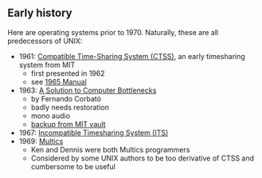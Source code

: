 
## Early history

Here are operating systems prior to 1970. Naturally, these are all predecessors of UNIX:

* 1961: [Compatible Time-Sharing System (CTSS)](https://en.wikipedia.org/wiki/Compatible_Time-Sharing_System), an early timesharing system from MIT
  * first presented in 1962
  * see [1965 Manual](https://archive.org/details/ctss-programmers-guide-2e/page/n31/mode/2up)
* 1963: [A Solution to Computer Bottlenecks](https://www.youtube.com/watch?v=Q07PhW5sCEk)
  * by Fernando Corbató
  * badly needs restoration
  * mono audio
  * [backup from MIT vault](https://www.youtube.com/watch?v=FTcLzZOQTvk&feature=emb_title)
* 1967: [Incompatible Timesharing System (ITS)](https://github.com/PDP-10/its)
* 1969: [Multics](https://www.multicians.org/general.html)
  * Ken and Dennis were both Multics programmers
  * Considered by some UNIX authors to be too derivative of CTSS and cumbersome to be useful
